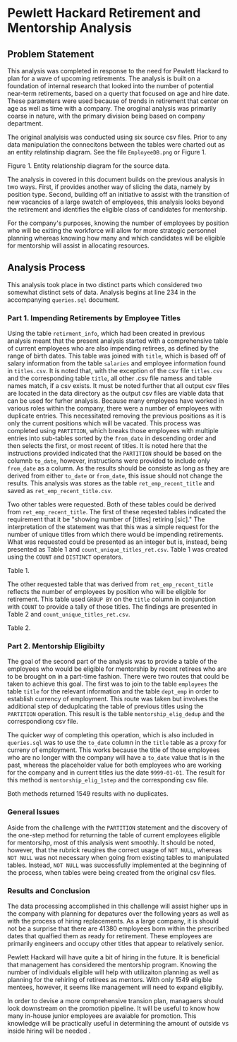 # Pewlett Hackard Retirement and Mentorship Analysis

## Problem Statement

This analysis was completed in response to the need for Pewlett Hackard to plan for a wave of upcoming retirements. The analysis is built on a foundation of internal research that looked into the number of potential near-term retirements, based on a querty that focused on age and hire date. These parameters were used because of trends in retirement that center on age as well as time with a company. The oroginal analysis was primarily coarse in nature, with the primary division being based on company department. 

The original analyisis was conducted using six source csv files. Prior to any data manipulation the connecitons between the tables were charted out as an entity relatinship diagram. See the file ```EmployeeDB.png``` or Figure 1.

Figure 1. Entity relationship diagram for the source data.

 The analysis in covered in this document builds on the previous analysis in two ways. First, if provides another way of slicing the data, namely by position type. Second, building off an initiative to assist with the transition of new vacancies of a large swatch of employees, this analysis looks beyond the retirement and identifies the eligible class of candidates for mentorship.

For the company's purposes, knowing the number of employees by position who will be exiting the workforce will allow for more strategic personnel planning whereas knowing how many and which candidates will be eligible for mentorship will assist in allocating resources.

## Analysis Process

This analysis took place in two distinct parts which considered two somewhat distinct sets of data. Analysis begins at line 234 in the accompanying ```queries.sql``` document.

### Part 1. Impending Retirements by Employee Titles

Using the table ```retirment_info```, which had been created in previous analysis meant that the present analysis started with a comprehensive table of current employees who are also impending retirees, as defined by the range of birth dates. This table was joined with ```title```, which is based off of salary information from the table ```salaries``` and employee information found in ```titles.csv```. It is noted that, with the exception of the csv file ```titles.csv``` and the corresponding table ```title```, all other .csv file namess and table names match, if a csv exists. It must be noted further that all output csv files are located in the data directory as the output csv files are viable data that can be used for furher analysis. Because many employees have worked in various roles within the company, there were a number of employees with duplicate entries. This necessitated removing the previous positions as it is only the current positions which will be vacated. This process was completed using ```PARTITION```, which breaks those employees with multiple entries into sub-tables sorted by the ```from_date``` in descending order and then selects the first, or most recent of titles. It is noted here that the instructions provided indicated that the ```PARTITION``` should be based on the columnb ```to_date```, however, instructions were provided to include only ```from_date``` as a column. As the results should be consiste as long as they are derived from either ```to_date``` or ```from_date```, this issue should not change the results. This analysis was stores as the table ```ret_emp_recent_title``` and saved as ```ret_emp_recent_title.csv```.

Two other tables were requested. Both of these tables could be derived from ```ret_emp_recent_title```. The first of these reqested tables indicated the requirement that it be "showing number of [titles] retiring [sic]." The interpretation of the statement was that this was a simple request for the number of unique titles from which there would be impending retirements. What was requested could be presented as an integer but is, instead, being presented as Table 1 and ```count_unique_titles_ret.csv```. Table 1 was created using the ```COUNT``` and ```DISTINCT``` operators.

Table 1.

The other requested table that was derived from ```ret_emp_recent_title``` reflects the number of employees by position who will be eligible for retirement. This table used ```GROUP BY``` on the ```title``` column in conjunction with ```COUNT``` to provide a tally of those titles. The findings are presented in Table 2 and ```count_unique_titles_ret.csv```.

Table 2.

### Part 2. Mentorship Eligibilty

The goal of the second part of the analysis was to provide a table of the employees who would be eligible for mentorship by recent retirees who are to be brought on in a part-time fashion. There were two routes that could be taken to achieve this goal. The first was to join to the table ```employees``` the table ```title``` for the relevant information and the table ```dept_emp``` in order to establish currency of employment. This route was taken but involves the additional step of deduplcating the table of previous titles using the ```PARTITION``` operation. This result is the table ```mentorship_elig_dedup``` and the correspondiong csv file.

The quicker way of completing this operation, which is also included in ```queries.sql``` was to use the ```to_date``` column in the ```title``` table as a proxy for curreny of employment. This works because the title of those employees who are no longer with the company will have a ```to_date``` value that is in the past, whereas the placeholder value for both employees who are working for the company and in current titles ius the date ```9999-01-01```. The result for this method is ```mentorship_elig_1step``` and the corresponding csv file.

Both methods returned 1549 results with no duplicates.

### General Issues

 Aside from the challenge with the ```PARTITION``` statement and the discovery of the one-step method for returning the table of current employees eligible for mentorsihp, most of this analysis went smoothly. It should be noted, however, that the rubrick reuqires the correct usage of ```NOT NULL```, whereas ```NOT NULL``` was not necessary when going from existing tables to manipulated tables. Instead, ```NOT NULL``` was successfully implemented at the beginning of the process, when tables were being created from the original csv files.

### Results and Conclusion

The data processing accomplished in this challenge will assist higher ups in the company with planning for depatures over the following years as well as with the process of hiring replacements. As a large company, it is should not be a surprise that there are 41380 employees born within the prescribed dates that qualfied them as ready for retirement. These employees are primarily engineers and occupy other titles that appear to relatively senior.

Pewlett Hackard will have quite a bit of hiring in the future. It is beneficial that management has considered the mentorship program. Knowing the number of individuals eligible will help with utilizaiton planning as well as planning for the rehiring of retirees as mentors. With only 1549 eligible mentees, however, it seems like management will need to expand eligibily.

In order to devise a more comprehensive transion plan, managaers should look downstream on the promotion pipeline. It will be useful to know how many in-house junior employees are avaiable for promotion. This knowledge will be practically useful in determining the amount of outside vs inside hiring will be needed  .